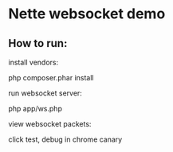 Nette websocket demo
====================

How to run:
-----------

install vendors:

php composer.phar install

run websocket server:

php app/ws.php

view websocket packets: 

click test, debug in chrome canary
